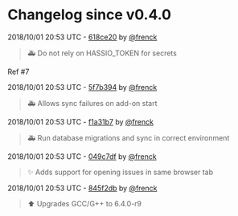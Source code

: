 # Changelog since v0.4.0

2018/10/01 20:53 UTC - [618ce20](https://github.com/hassio-addons/addon-octobox/commit/618ce206e5ac0cc467ab907444539f05c683737b) by [@frenck](https://github.com/frenck)
> :ambulance: Do not rely on HASSIO_TOKEN for secrets

Ref #7 

2018/10/01 20:53 UTC - [5f7b394](https://github.com/hassio-addons/addon-octobox/commit/5f7b394068f0e203a3e0893305d9df1e677493fa) by [@frenck](https://github.com/frenck)
> :ambulance: Allows sync failures on add-on start 

2018/10/01 20:53 UTC - [f1a31b7](https://github.com/hassio-addons/addon-octobox/commit/f1a31b73ed445fcbf3be641ef44b1b663563a724) by [@frenck](https://github.com/frenck)
> :ambulance: Run database migrations and sync in correct environment 

2018/10/01 20:53 UTC - [049c7df](https://github.com/hassio-addons/addon-octobox/commit/049c7df77a37f858b0af3e8814ddb04ea767fb97) by [@frenck](https://github.com/frenck)
> :sparkles: Adds support for opening issues in same browser tab 

2018/10/01 20:53 UTC - [845f2db](https://github.com/hassio-addons/addon-octobox/commit/845f2db85ad6035baa337969cabe96928890416e) by [@frenck](https://github.com/frenck)
> :arrow_up: Upgrades GCC/G++ to 6.4.0-r9 

